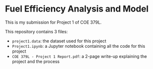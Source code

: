 # Fuel Efficiency Analysis and Model

This is my submission for Project 1 of COE 379L.

This repository contains 3 files:
* `project1.data`: the dataset used for this project
* `Project1.ipynb`: a Jupyter notebook containing all the code for this project
* `COE 379L - Project 1 Report.pdf`: a 2-page write-up explaining the project and the process
